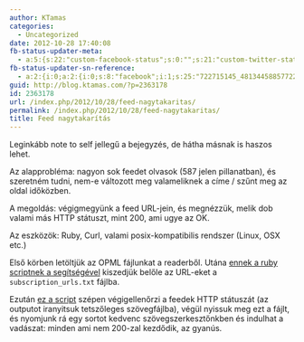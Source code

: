 ```yaml
---
author: KTamas
categories:
  - Uncategorized
date: 2012-10-28 17:40:08
fb-status-updater-meta:
  - a:5:{s:22:"custom-facebook-status";s:0:"";s:21:"custom-twitter-status";s:0:"";s:7:"fb-push";s:1:"1";s:7:"tw-push";s:1:"1";s:4:"push";s:1:"1";}
fb-status-updater-sn-reference:
  - a:2:{i:0;a:2:{i:0;s:8:"facebook";i:1;s:25:"722715145_481344588577220";}i:1;a:2:{i:0;s:7:"twitter";i:1;s:19:"2.6259464331579E+17";}}
guid: http://blog.ktamas.com/?p=2363178
id: 2363178
url: /index.php/2012/10/28/feed-nagytakaritas/
permalink: /index.php/2012/10/28/feed-nagytakaritas/
title: Feed nagytakarítás
---
```


Leginkább note to self jellegű a bejegyzés, de hátha másnak is haszos lehet.

Az alapprobléma: nagyon sok feedet olvasok (587 jelen pillanatban), és szeretném tudni, nem-e változott meg valameliknek a címe / szűnt meg az oldal időközben.

A megoldás: végigmegyünk a feed URL-jein, és megnézzük, melik dob valami más HTTP státuszt, mint 200, ami ugye az OK.

Az eszközök: Ruby, Curl, valami posix-kompatibilis rendszer (Linux, OSX etc.)

Első körben letöltjük az OPML fájlunkat a readerből. Utána [ennek a ruby scriptnek a segítségével](https://gist.github.com/d2b82556b4c9bc5baddd) kiszedjük belőle az URL-eket a `subscription_urls.txt` fájlba.

Ezután [ez a script](https://gist.github.com/1ab093f30e4f6ad748f1) szépen végigellenőrzi a feedek HTTP státuszát (az outputot iranyitsuk tetszőleges szövegfájlba), végül nyissuk meg ezt a fájlt, és nyomjunk rá egy sortot kedvenc szövegszerkesztőnkben és indulhat a vadászat: minden ami nem 200-zal kezdődik, az gyanús.
